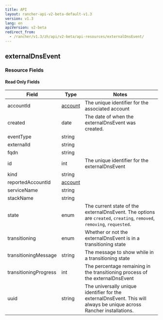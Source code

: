 ```yaml
---
title: API
layout: rancher-api-v2-beta-default-v1.3
version: v1.3
lang: en
apiVersion: v2-beta
redirect_from:
  - /rancher/v1.3/zh/api/v2-beta/api-resources/externalDnsEvent/
---
```


## externalDnsEvent



### Resource Fields


#### Read Only Fields

Field | Type   | Notes
---|---|---
accountId | [account]({{site.baseurl}}/rancher/{{page.version}}/{{page.lang}}/api/{{page.apiVersion}}/api-resources/account/)  | The unique identifier for the associated account
created | date  | The date of when the externalDnsEvent was created.
eventType | string  | 
externalId | string  | 
fqdn | string  | 
id | int  | The unique identifier for the externalDnsEvent
kind | string  | 
reportedAccountId | [account]({{site.baseurl}}/rancher/{{page.version}}/{{page.lang}}/api/{{page.apiVersion}}/api-resources/account/)  | 
serviceName | string  | 
stackName | string  | 
state | enum  | The current state of the externalDnsEvent. The options are `created`, `creating`, `removed`, `removing`, `requested`.
transitioning | enum  | Whether or not the externalDnsEvent is in a transitioning state
transitioningMessage | string  | The message to show while in a transitioning state
transitioningProgress | int  | The percentage remaining in the transitioning process of the externalDnsEvent
uuid | string  | The universally unique identifier for the externalDnsEvent. This will always be unique across Rancher installations.


<br>
